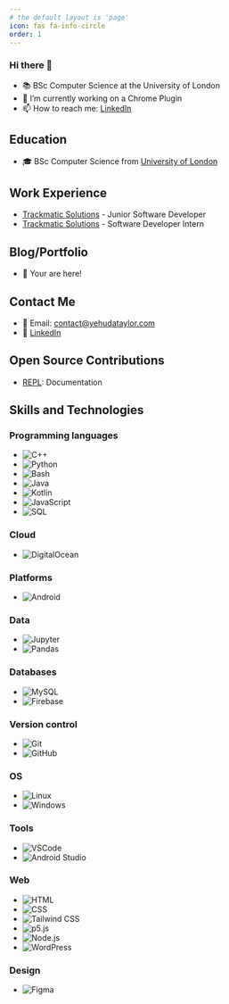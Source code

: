 ```yaml
---
# the default layout is 'page'
icon: fas fa-info-circle
order: 1
---
```


### Hi there 👋
- 📚 BSc Computer Science at the University of London
- 🔭 I’m currently working on a Chrome Plugin
- 📫 How to reach me: [LinkedIn](https://www.linkedin.com/in/yehuda-taylor/)

## Education
- 🎓 BSc Computer Science from [University of London](https://www.london.ac.uk/)

## Work Experience
- [Trackmatic Solutions](https://trackmatic.co.za/) - Junior Software Developer
- [Trackmatic Solutions](https://trackmatic.co.za/) - Software Developer Intern


## Blog/Portfolio
- 📒 Your are here!

## Contact Me
- 📧 Email: contact@yehudataylor.com
- 💼 [LinkedIn](https://www.linkedin.com/in/yehuda-taylor/)

## Open Source Contributions
- [REPL](https://github.com/world-class/REPL): Documentation


## Skills and Technologies
<!-- badge source: https://ileriayo.github.io/markdown-badges/ -->

### Programming languages

- ![C++](https://img.shields.io/badge/C++-00599C?style=for-the-badge&logo=c%2B%2B&logoColor=white)
- ![Python](https://img.shields.io/badge/Python-3776AB?style=for-the-badge&logo=python&logoColor=white)
- ![Bash](https://img.shields.io/badge/Bash-4EAA25?style=for-the-badge&logo=gnu-bash&logoColor=white)
- ![Java](https://img.shields.io/badge/Java-007396?style=for-the-badge&logo=java&logoColor=white)
- ![Kotlin](https://img.shields.io/badge/Kotlin-0095D5?style=for-the-badge&logo=kotlin&logoColor=white)
- ![JavaScript](https://img.shields.io/badge/JavaScript-F7DF1E?style=for-the-badge&logo=javascript&logoColor=black)
- ![SQL](https://img.shields.io/badge/SQL-4479A1?style=for-the-badge&logo=sql&logoColor=white)

### Cloud
- ![DigitalOcean](https://img.shields.io/badge/DigitalOcean-%230167ff.svg?style=for-the-badge&logo=digitalOcean&logoColor=white)

### Platforms
- ![Android](https://img.shields.io/badge/Android-3DDC84?style=for-the-badge&logo=android&logoColor=white)

### Data
- ![Jupyter](https://img.shields.io/badge/Jupyter-F37626?style=for-the-badge&logo=jupyter&logoColor=white)
- ![Pandas](https://img.shields.io/badge/Pandas-150458?style=for-the-badge&logo=pandas&logoColor=white)

### Databases
- ![MySQL](https://img.shields.io/badge/MySQL-4479A1?style=for-the-badge&logo=mysql&logoColor=white)
- ![Firebase](https://img.shields.io/badge/Firebase-039BE5?style=for-the-badge&logo=Firebase&logoColor=white)


### Version control
- ![Git](https://img.shields.io/badge/Git-F05032?style=for-the-badge&logo=git&logoColor=white)
- ![GitHub](https://img.shields.io/badge/GitHub-181717?style=for-the-badge&logo=github&logoColor=white)

### OS
- ![Linux](https://img.shields.io/badge/Linux-FCC624?style=for-the-badge&logo=linux&logoColor=black)
- ![Windows](https://img.shields.io/badge/Windows-0078D6?style=for-the-badge&logo=windows&logoColor=white)

### Tools
- ![VSCode](https://img.shields.io/badge/VSCode-007ACC?style=for-the-badge&logo=visual-studio-code&logoColor=white)
- ![Android Studio](https://img.shields.io/badge/Android%20Studio-3DDC84.svg?style=for-the-badge&logo=android-studio&logoColor=white)

### Web
- ![HTML](https://img.shields.io/badge/HTML-E34F26?style=for-the-badge&logo=html5&logoColor=white)
- ![CSS](https://img.shields.io/badge/CSS-1572B6?style=for-the-badge&logo=css3&logoColor=white)
- ![Tailwind CSS](https://img.shields.io/badge/Tailwind_CSS-38B2AC?style=for-the-badge&logo=tailwind-css&logoColor=white)
- ![p5.js](https://img.shields.io/badge/p5.js-ED225D?style=for-the-badge&logo=p5.js&logoColor=white)
- ![Node.js](https://img.shields.io/badge/-Node.js-339933?style=for-the-badge&logo=node.js&logoColor=white)
- ![WordPress](https://img.shields.io/badge/WordPress-21759B?style=for-the-badge&logo=wordpress&logoColor=white)

### Design
- ![Figma](https://img.shields.io/badge/Figma-F24E1E?style=for-the-badge&logo=figma&logoColor=white)
